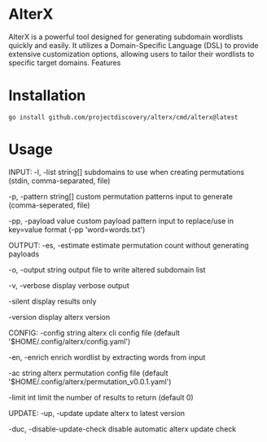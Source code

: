 # AlterX

AlterX is a powerful tool designed for generating subdomain wordlists quickly and easily. It utilizes a Domain-Specific Language (DSL) to provide extensive customization options, allowing users to tailor their wordlists to specific target domains.
Features


# Installation

```
go install github.com/projectdiscovery/alterx/cmd/alterx@latest
```

# Usage

INPUT:
-l, -list string[]     subdomains to use when creating permutations (stdin, comma-separated, file)

-p, -pattern string[]  custom permutation patterns input to generate (comma-seperated, file)

-pp, -payload value    custom payload pattern input to replace/use in key=value format (-pp 'word=words.txt')

OUTPUT:
-es, -estimate      estimate permutation count without generating payloads

-o, -output string  output file to write altered subdomain list

-v, -verbose        display verbose output

-silent             display results only

-version            display alterx version

CONFIG:
-config string  alterx cli config file (default '$HOME/.config/alterx/config.yaml')

-en, -enrich    enrich wordlist by extracting words from input

-ac string      alterx permutation config file (default '$HOME/.config/alterx/permutation_v0.0.1.yaml')

-limit int      limit the number of results to return (default 0)


UPDATE:
-up, -update                 update alterx to latest version

-duc, -disable-update-check  disable automatic alterx update check